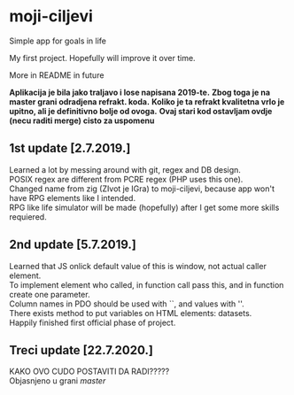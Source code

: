 # moji-ciljevi
Simple app for goals in life

My first project. Hopefully will improve it over time. 

More in README in future   

**Aplikacija je bila jako traljavo i lose napisana 2019-te.**
**Zbog toga je na master grani odradjena refrakt. koda.**
**Koliko je ta refrakt kvalitetna vrlo je upitno, ali je definitivno bolje od ovoga.**
**Ovaj stari kod ostavljam ovdje (necu raditi merge) cisto za uspomenu**

1st update [2.7.2019.]
----------------------------------------------------
Learned a lot by messing around with git, regex and DB design.  
POSIX regex are different from PCRE regex (PHP uses this one).  
Changed name from zig (ZIvot je IGra) to moji-ciljevi, because app won't have RPG elements like I intended.  
RPG like life simulator will be made (hopefully) after I get some more skills requiered.  

2nd update [5.7.2019.]
----------------------------------------------------
Learned that JS onlick default value of this is window, not actual caller element.  
To implement element who called, in function call pass this, and in function create one parameter.  
Column names in PDO should be used with ``, and values with ''.  
There exists method to put variables on HTML elements: datasets.  
Happily finished first official phase of project.  
  
  
## Treci update [22.7.2020.]  
KAKO OVO CUDO POSTAVITI DA RADI?????  
Objasnjeno u grani *master*  
